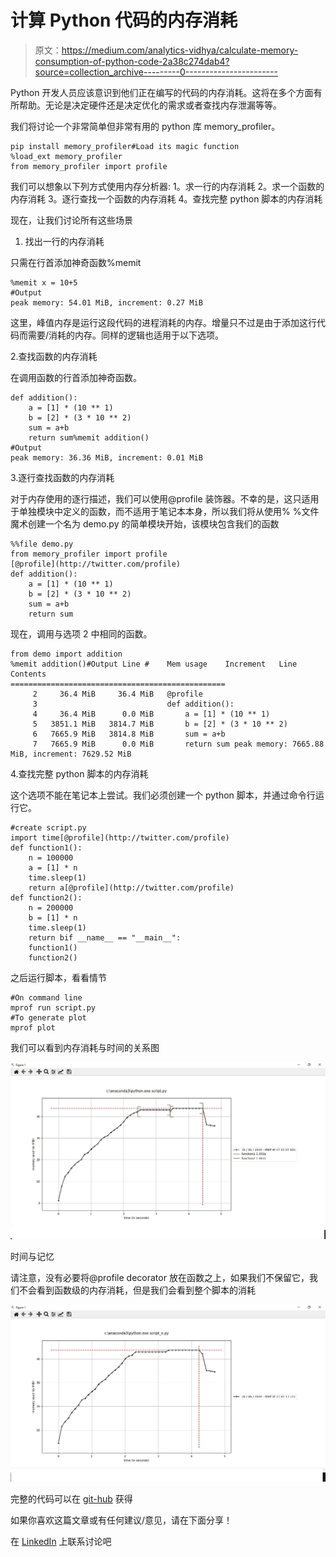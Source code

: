 # 计算 Python 代码的内存消耗

> 原文：<https://medium.com/analytics-vidhya/calculate-memory-consumption-of-python-code-2a38c274dab4?source=collection_archive---------0----------------------->

Python 开发人员应该意识到他们正在编写的代码的内存消耗。这将在多个方面有所帮助。无论是决定硬件还是决定优化的需求或者查找内存泄漏等等。

我们将讨论一个非常简单但非常有用的 python 库 memory_profiler。

```
pip install memory_profiler#Load its magic function
%load_ext memory_profiler
from memory_profiler import profile
```

我们可以想象以下列方式使用内存分析器:
1。求一行的内存消耗
2。求一个函数的内存消耗
3。逐行查找一个函数的内存消耗
4。查找完整 python 脚本的内存消耗

现在，让我们讨论所有这些场景

1.  找出一行的内存消耗

只需在行首添加神奇函数%memit

```
%memit x = 10+5
#Output
peak memory: 54.01 MiB, increment: 0.27 MiB
```

这里，峰值内存是运行这段代码的进程消耗的内存。增量只不过是由于添加这行代码而需要/消耗的内存。同样的逻辑也适用于以下选项。

2.查找函数的内存消耗

在调用函数的行首添加神奇函数。

```
def addition():
    a = [1] * (10 ** 1)
    b = [2] * (3 * 10 ** 2)
    sum = a+b
    return sum%memit addition()
#Output
peak memory: 36.36 MiB, increment: 0.01 MiB
```

3.逐行查找函数的内存消耗

对于内存使用的逐行描述，我们可以使用@profile 装饰器。不幸的是，这只适用于单独模块中定义的函数，而不适用于笔记本本身，所以我们将从使用% %文件魔术创建一个名为 demo.py 的简单模块开始，该模块包含我们的函数

```
%%file demo.py
from memory_profiler import profile
[@profile](http://twitter.com/profile)
def addition():
    a = [1] * (10 ** 1)
    b = [2] * (3 * 10 ** 2)
    sum = a+b
    return sum
```

现在，调用与选项 2 中相同的函数。

```
from demo import addition
%memit addition()#Output Line #    Mem usage    Increment   Line Contents
================================================
     2     36.4 MiB     36.4 MiB   @profile
     3                             def addition():
     4     36.4 MiB      0.0 MiB       a = [1] * (10 ** 1)
     5   3851.1 MiB   3814.7 MiB       b = [2] * (3 * 10 ** 2)
     6   7665.9 MiB   3814.8 MiB       sum = a+b
     7   7665.9 MiB      0.0 MiB       return sum peak memory: 7665.88 MiB, increment: 7629.52 MiB
```

4.查找完整 python 脚本的内存消耗

这个选项不能在笔记本上尝试。我们必须创建一个 python 脚本，并通过命令行运行它。

```
#create script.py
import time[@profile](http://twitter.com/profile)
def function1():
    n = 100000
    a = [1] * n
    time.sleep(1)
    return a[@profile](http://twitter.com/profile)
def function2():
    n = 200000
    b = [1] * n
    time.sleep(1)
    return bif __name__ == "__main__":
    function1()
    function2()
```

之后运行脚本，看看情节

```
#On command line
mprof run script.py
#To generate plot 
mprof plot
```

我们可以看到内存消耗与时间的关系图

![](img/767bd60815967b9f298cda5fc2b1fec4.png)

时间与记忆

请注意，没有必要将@profile decorator 放在函数之上，如果我们不保留它，我们不会看到函数级的内存消耗，但是我们会看到整个脚本的消耗

![](img/dd42bc921b431dd917aa3938ef8e9f63.png)

完整的代码可以在 [git-hub](https://github.com/sarang0909/Memory-Profiler) 获得

如果你喜欢这篇文章或有任何建议/意见，请在下面分享！

在 [LinkedIn](https://www.linkedin.com/in/sarang-mete-6797065a/) 上联系讨论吧